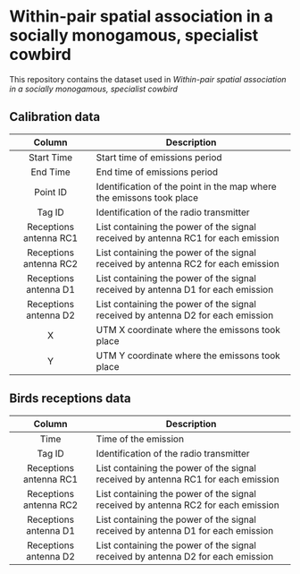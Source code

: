 # Within-pair spatial association in a socially monogamous, specialist cowbird

This repository contains the dataset used in *Within-pair spatial association in a socially monogamous, specialist cowbird*

## Calibration data

| Column        | Description   |
| :-------------: |-------------|
| Start Time      | Start time of emissions period |
| End Time      | End time of emissions period     |
| Point ID | Identification of the point in the map where the emissons took place     |
| Tag ID | Identification of the radio transmitter |
| Receptions antenna RC1 | List containing the power of the signal received by antenna RC1 for each emission      |
| Receptions antenna RC2 | List containing the power of the signal received by antenna RC2 for each emission      |
| Receptions antenna D1 | List containing the power of the signal received by antenna D1 for each emission      |
| Receptions antenna D2 | List containing the power of the signal received by antenna D2 for each emission     |
| X | UTM X coordinate where the emissons took place |
| Y | UTM Y coordinate where the emissons took place  |

## Birds receptions data

| Column        | Description   |
| :-------------: |-------------|
| Time      | Time of the emission |
| Tag ID | Identification of the radio transmitter |
| Receptions antenna RC1 | List containing the power of the signal received by antenna RC1 for each emission      |
| Receptions antenna RC2 | List containing the power of the signal received by antenna RC2 for each emission      |
| Receptions antenna D1 | List containing the power of the signal received by antenna D1 for each emission      |
| Receptions antenna D2 | List containing the power of the signal received by antenna D2 for each emission     |
